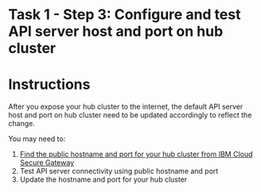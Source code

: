 # Task 1 - Step 3: Configure and test API server host and port on hub cluster

  Instructions
  ============

  After you expose your hub cluster to the internet, the default API server host and port on hub cluster need
  to be updated accordingly to reflect the change.

  You may need to:

  1) [Find the public hostname and port for your hub cluster from IBM Cloud Secure Gateway](step3.1.md)
  2) Test API server connectivity using public hostname and port
  3) Update the hostname and port for your hub cluster
